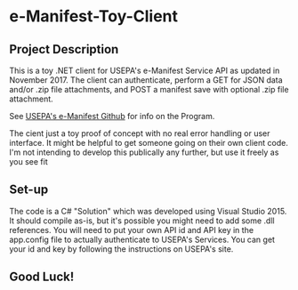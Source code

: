 # e-Manifest-Toy-Client
## Project Description
This is a toy .NET client for USEPA's e-Manifest Service API as updated in November 2017.  The client can authenticate, perform a GET for JSON data and/or .zip file attachments, and POST a manifest save with optional .zip file attachment.

See [USEPA's e-Manifest Github](https://github.com/USEPA/e-manifest) for info on the Program.

The cient just a toy proof of concept with no real error handling or user interface.  It might be helpful to get someone going on their own client code. I'm not intending to develop this publically any further, but use it freely as you see fit

## Set-up

The code is a C# "Solution" which was developed using Visual Studio 2015.  It should compile as-is, but it's possible you might need to add some .dll references.  You will need to put your own API id and API key in the app.config file to actually authenticate to USEPA's Services.  You can get your id and key by following the instructions on USEPA's site.


## Good Luck!

